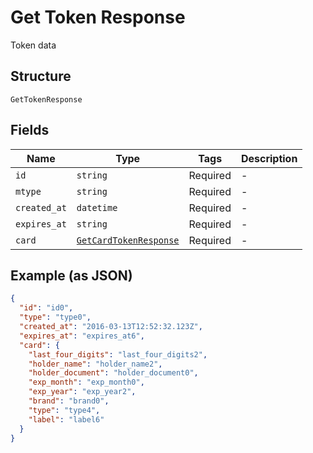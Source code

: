 
# Get Token Response

Token data

## Structure

`GetTokenResponse`

## Fields

| Name | Type | Tags | Description |
|  --- | --- | --- | --- |
| `id` | `string` | Required | - |
| `mtype` | `string` | Required | - |
| `created_at` | `datetime` | Required | - |
| `expires_at` | `string` | Required | - |
| `card` | [`GetCardTokenResponse`](/doc/models/get-card-token-response.md) | Required | - |

## Example (as JSON)

```json
{
  "id": "id0",
  "type": "type0",
  "created_at": "2016-03-13T12:52:32.123Z",
  "expires_at": "expires_at6",
  "card": {
    "last_four_digits": "last_four_digits2",
    "holder_name": "holder_name2",
    "holder_document": "holder_document0",
    "exp_month": "exp_month0",
    "exp_year": "exp_year2",
    "brand": "brand0",
    "type": "type4",
    "label": "label6"
  }
}
```

